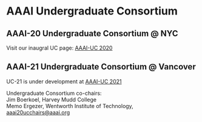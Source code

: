# AAAI Undergraduate Consortium

## AAAI-20 Undergraduate Consortium @ NYC
Visit our inaugral UC page: [AAAI-UC 2020](./2020.md)

## AAAI-21 Undergraduate Consortium @ Vancover 
UC-21 is under development at [AAAI-UC 2021](./2021.md)

<!-- Markdown example [here](mdex.md) -->

Undergraduate Consortium co-chairs:\
Jim Boerkoel, Harvey Mudd College\
Memo Ergezer, Wentworth Institute of Technology,\
aaai20ucchairs@aaai.org
